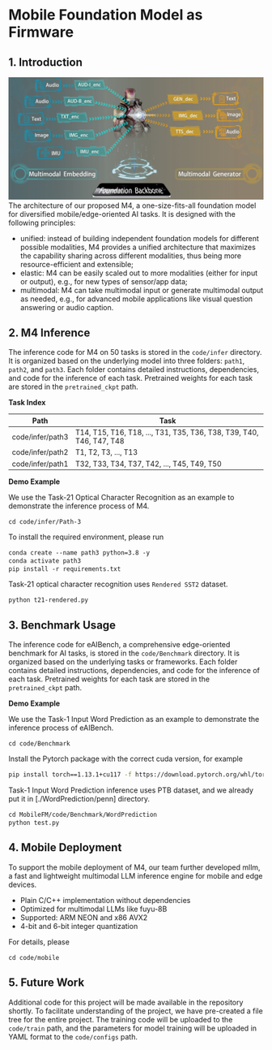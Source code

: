 # Mobile Foundation Model as Firmware

## 1. Introduction
![MobileFM architecture](./fig-mobiefm.jpg)
The architecture of our proposed M4, a one-size-fits-all foundation model
for diversified mobile/edge-oriented AI tasks. It is designed with the following principles: 
- unified: instead of building independent foundation models for different possible modalities, M4 provides a unified architecture that maximizes the capability
sharing across different modalities, thus being more resource-efficient and extensible;
- elastic: M4 can be easily scaled out to more modalities (either for input or output), e.g., for new types of sensor/app data;
- multimodal: M4 can take multimodal input or generate multimodal output as needed,
e.g., for advanced mobile applications like visual question answering or audio caption.


## 2. M4 Inference

The inference code for M4 on 50 tasks is stored in the `code/infer` directory. It is organized based on the underlying model into three folders: `path1`, `path2`, and `path3`. Each folder contains detailed instructions,  dependencies, and code for the inference of each task. Pretrained weights for each task are stored in the `pretrained_ckpt` path.

**Task Index**

| Path                      | Task                                                                |
| ------------------------- | --------------------------------------------------------------------|
| code/infer/path3         | T14, T15, T16, T18, ..., T31, T35, T36, T38, T39, T40, T46, T47, T48|
| code/infer/path2         | T1, T2, T3, ..., T13                                                |
| code/infer/path1         | T32, T33, T34, T37, T42, ..., T45, T49, T50                         |

<!-- 
| Path                      | Task                                        |
| ------------------------- | ------------------------------------------- |
| code/infer/ImageBind-LoRA | T21, T22, T23, T29, T35, T39, T40, T46, T47 |
| code/infer/llama-tasks    | T8                                          |
| code/infer/pandagpt-tasks | T49, T33, T34, T37                          |
-->
**Demo Example**

We use the Task-21 Optical Character Recognition as an example to demonstrate the inference process of M4.
```
cd code/infer/Path-3
```
To install the required environment, please run

```
conda create --name path3 python=3.8 -y
conda activate path3
pip install -r requirements.txt
```
Task-21 optical character recognition uses `Rendered SST2` dataset.
```
python t21-rendered.py
```
## 3. Benchmark Usage
The inference code for eAIBench, a comprehensive edge-oriented benchmark for AI tasks, is stored in the `code/Benchmark` directory. It is organized based on the underlying tasks or frameworks. Each folder contains detailed instructions,  dependencies, and code for the inference of each task. Pretrained weights for each task are stored in the `pretrained_ckpt` path.

**Demo Example**

We use the Task-1 Input Word Prediction as an example to demonstrate the inference process of eAIBench.
```
cd code/Benchmark
```
Install the Pytorch package with the correct cuda version, for example

```bash
pip install torch==1.13.1+cu117 -f https://download.pytorch.org/whl/torch/
```
Task-1 Input Word Prediction inference uses PTB dataset, and we already put it in [./WordPrediction/penn] directory.
```shell
cd MobileFM/code/Benchmark/WordPrediction
python test.py
```

## 4. Mobile Deployment
To support the mobile deployment of M4, our team further developed mllm, a fast and lightweight multimodal LLM inference engine for mobile and edge devices.
- Plain C/C++ implementation without dependencies
- Optimized for multimodal LLMs like fuyu-8B
- Supported: ARM NEON and x86 AVX2
- 4-bit and 6-bit integer quantization
  
For details, please
```
cd code/mobile
```

## 5. Future Work

Additional code for this project will be made available in the repository shortly. To facilitate understanding of the project, we have pre-created a file tree for the entire project. The training code will be uploaded to the `code/train` path, and the parameters for model training will be uploaded in YAML format to the `code/configs` path.
